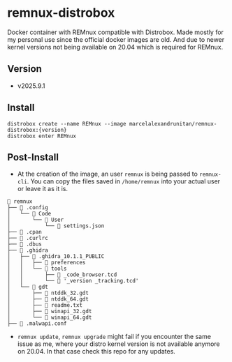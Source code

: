 # remnux-distrobox

Docker container with REMnux compatible with Distrobox. Made mostly for my personal use since the official docker images are old.
And due to newer kernel versions not being available on 20.04 which is required for REMnux.

## Version
- v2025.9.1

## Install

```
distrobox create --name REMnux --image marcelalexandrunitan/remnux-distrobox:{version}
distrobox enter REMnux
```

## Post-Install

- At the creation of the image, an user `remnux` is being passed to `remnux-cli`. You can copy the files saved in `/home/remnux` into your actual user or leave it as it is.

```
 remnux
├──  .config
│   └──  Code
│       └──  User
│           └──  settings.json
├──  .cpan
├──  .curlrc
├──  .dbus
├──  .ghidra
│   ├──  .ghidra_10.1.1_PUBLIC
│   │   ├──  preferences
│   │   └──  tools
│   │       ├──  _code_browser.tcd
│   │       └──  '_version _tracking.tcd'
│   └──  gdt
│       ├──  ntddk_32.gdt
│       ├──  ntddk_64.gdt
│       ├──  readme.txt
│       ├──  winapi_32.gdt
│       └──  winapi_64.gdt
├──  .malwapi.conf
```

- `remnux update`, `remnux upgrade` might fail if you encounter the same issue as me, where your distro kernel version is not available anymore on 20.04. In that case check this repo for any updates.

